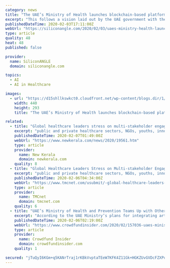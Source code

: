 ```yaml
---
category: news
title: "The UAE’s Ministry of Health launches blockchain-based platform for healthcare data"
excerpt: "This follows a vision laid out by the UAE government with the AE Artificial Intelligence Strategy project. “The transition to the AI technologies is in line with the directives of the wise leadership to make the UAE a leading global model in the proactive confrontation of future challenges and focus on smart health care,” said Dr. Amin ..."
publishedDateTime: 2020-02-03T17:11:00Z
webUrl: "https://siliconangle.com/2020/02/03/uaes-ministry-health-launches-blockchain-based-platform-healthcare-data/"
type: article
quality: 48
heat: 48
published: false

provider:
  name: SiliconANGLE
  domain: siliconangle.com

topics:
  - AI
  - AI in Healthcare

images:
  - url: "https://d15shllkswkct0.cloudfront.net/wp-content/blogs.dir/1/files/2016/08/doctor-ipad-technology.jpg"
    width: 440
    height: 293
    title: "The UAE’s Ministry of Health launches blockchain-based platform for healthcare data"

related:
  - title: "Global healthcare leaders stress on multi-stakeholder engagement, AI-based technology for healthy future Indian generation"
    excerpt: "public and private healthcare sectors, NGOs, youths, innovators and specialists considering the vastness of the country and the population needed to be covered. \"Today, Artificial Intelligence-led technology platforms are creating wonders in the field of healthcare services. A perfect blend of technology and initiatives by all the stakeholders ..."
    publishedDateTime: 2020-02-07T01:49:00Z
    webUrl: "https://www.newkerala.com/news/2020/19561.htm"
    type: article
    provider:
      name: New Kerala
      domain: newkerala.com
    quality: 8
  - title: "Global Healthcare Leaders Stress on Multi-stakeholder Engagement and AI-based Technology for a Healthy Future Indian Generation"
    excerpt: "public and private healthcare sectors, NGOs, youths, innovators and specialists considering the vastness of the country and the population needed to be covered. \"Today, Artificial Intelligence-led technology platforms are creating wonders in the field of healthcare services. A perfect blend of technology and initiatives by all the stakeholders ..."
    publishedDateTime: 2020-02-06T04:34:00Z
    webUrl: "https://www.tmcnet.com/usubmit/-global-healthcare-leaders-stress-multi-stakeholder-engagement-ai-/2020/02/05/9093056.htm"
    type: article
    provider:
      name: TMCnet
      domain: tmcnet.com
    quality: 6
  - title: "UAE’s Ministry of Health and Prevention Teams Up with Other Local Agencies to Launch Blockchain Platform for Managing Healthcare Records"
    excerpt: "According to the UAE Ministry’s plans for integrating artificial intelligence (AI) into healthcare service systems, the platform will incorporate key AI capabilities. Dr. Amin Hussein Al Amiri, the assistant undersecretary of the Ministry of Health and Prevention’s Public Health Policy and Licenses, noted: “The AI-based projects will play ..."
    publishedDateTime: 2020-02-06T02:19:00Z
    webUrl: "https://www.crowdfundinsider.com/2020/02/157036-uaes-ministry-of-health-and-prevention-teams-up-with-other-local-agencies-to-launch-blockchain-platform-for-managing-healthcare-records/"
    type: article
    provider:
      name: Crowdfund Insider
      domain: crowdfundinsider.com
    quality: 1

secured: "jTuQyI6KGm+q5KANrTraj1rKBkVvptaTEeW7KFK4Z11Gk+HGKZUvGVDcFZXPqNtdeU24JWzSO+QZEDylTRL6TRPkxp8rlTDWqV6jkxKx4XWEWKNcrClTJzeDmT4OyaPBtLVDM64WVoWuZII13T2dUMdw5m7asPKAShGYf40rtDuj6G0gYRjdYlOT7EzkXnLzr9eOVhNvdV+IhDFP6PcrgtsbeXzJ5eJpU9c2gdXQwZ/2aZTiowQR89p/cgJt3KKbnhnO8nMou9Gx2VWLk/3aQaaJJQmZ1hERdgC5yPhq3bgWT/Bp2LFEpPiI/pnUiY8nGVk/+kFkw8Gl7QertYzoWPBB76JN3tZoq+aNab4X3jNpODkAohTLh/TGt45gHh1d+lUznixmyx9dJrcIr4gYzeZ21TuIWjDpiFT+v/FRmQP9PaRWl+ZNUAyKv3LAx2vX11ii1yaQ0I4UKDI4K8Vt5nvBele4ym4Gd4B1pukepCo=;qHpWQdvSJCvWE4U1lG+CDg=="
---
```


